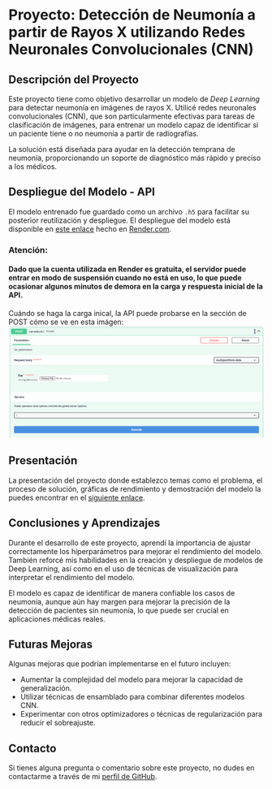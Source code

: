 # Proyecto: Detección de Neumonía a partir de Rayos X utilizando Redes Neuronales Convolucionales (CNN)

## Descripción del Proyecto

Este proyecto tiene como objetivo desarrollar un modelo de *Deep Learning* para detectar neumonía en imágenes de rayos X. Utilicé redes neuronales convolucionales (CNN), que son particularmente efectivas para tareas de clasificación de imágenes, para entrenar un modelo capaz de identificar si un paciente tiene o no neumonía a partir de radiografías.

La solución está diseñada para ayudar en la detección temprana de neumonía, proporcionando un soporte de diagnóstico más rápido y preciso a los médicos.

## Despliegue del Modelo - API
El modelo entrenado fue guardado como un archivo `.h5` para facilitar su posterior reutilización y despliegue. El despliegue del modelo está disponible en [este enlace](https://udd-proyecto-ds-ia-m7-api.onrender.com/docs) hecho en [Render.com](https://render.com/). 

### Atención: 
#### Dado que la cuenta utilizada en Render es gratuita, el servidor puede entrar en modo de suspensión cuando no está en uso, lo que puede ocasionar algunos minutos de demora en la carga y respuesta inicial de la API.

Cuándo se haga la carga inical, la API puede probarse en la sección de POST cómo se ve en esta imágen:
![FastAPI](images/fastapipost.png)

## Presentación
La presentación del proyecto donde establezco temas como el problema, el proceso de solución, gráficas de rendimiento y demostración del modelo la puedes encontrar en el [siguiente enlace](https://drive.google.com/file/d/1HkzzhqFKP5pWlWxZ3JN2d3-sYNoqOzHr/view?usp=sharing).

## Conclusiones y Aprendizajes
Durante el desarrollo de este proyecto, aprendí la importancia de ajustar correctamente los hiperparámetros para mejorar el rendimiento del modelo. También reforcé mis habilidades en la creación y despliegue de modelos de Deep Learning, así como en el uso de técnicas de visualización para interpretar el rendimiento del modelo.

El modelo es capaz de identificar de manera confiable los casos de neumonía, aunque aún hay margen para mejorar la precisión de la detección de pacientes sin neumonía, lo que puede ser crucial en aplicaciones médicas reales.

## Futuras Mejoras
Algunas mejoras que podrían implementarse en el futuro incluyen:

- Aumentar la complejidad del modelo para mejorar la capacidad de generalización.
- Utilizar técnicas de ensamblado para combinar diferentes modelos CNN.
- Experimentar con otros optimizadores o técnicas de regularización para reducir el sobreajuste.

## Contacto
Si tienes alguna pregunta o comentario sobre este proyecto, no dudes en contactarme a través de mi [perfil de GitHub](https://github.com/Franco-Odone).